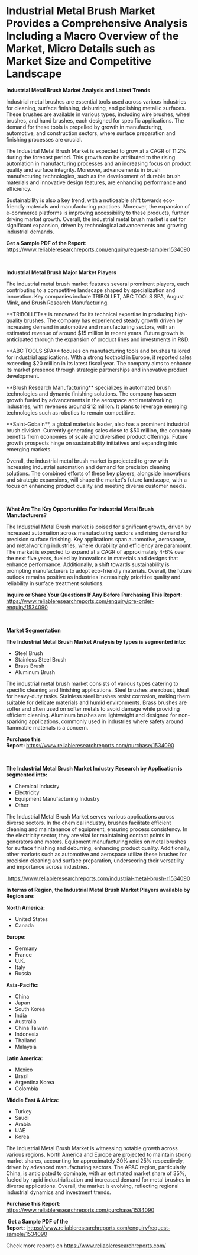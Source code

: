 <p><h1>Industrial Metal Brush Market Provides a Comprehensive Analysis Including a Macro Overview of the Market, Micro Details such as Market Size and Competitive Landscape</h1></p><p><strong>Industrial Metal Brush Market Analysis and Latest Trends</strong></p>
<p><p>Industrial metal brushes are essential tools used across various industries for cleaning, surface finishing, deburring, and polishing metallic surfaces. These brushes are available in various types, including wire brushes, wheel brushes, and hand brushes, each designed for specific applications. The demand for these tools is propelled by growth in manufacturing, automotive, and construction sectors, where surface preparation and finishing processes are crucial.</p><p>The Industrial Metal Brush Market is expected to grow at a CAGR of 11.2% during the forecast period. This growth can be attributed to the rising automation in manufacturing processes and an increasing focus on product quality and surface integrity. Moreover, advancements in brush manufacturing technologies, such as the development of durable brush materials and innovative design features, are enhancing performance and efficiency. </p><p>Sustainability is also a key trend, with a noticeable shift towards eco-friendly materials and manufacturing practices. Moreover, the expansion of e-commerce platforms is improving accessibility to these products, further driving market growth. Overall, the industrial metal brush market is set for significant expansion, driven by technological advancements and growing industrial demands.</p></p>
<p><strong>Get a Sample PDF of the Report:&nbsp;</strong> <a href="https://www.reliableresearchreports.com/enquiry/request-sample/1534090?utm_campaign=31&utm_medium=2&utm_source=Github&utm_content=ia&utm_term=27022025&utm_id=industrial-metal-brush">https://www.reliableresearchreports.com/enquiry/request-sample/1534090</a></p>
<p>&nbsp;</p>
<p><strong>Industrial Metal Brush Major Market Players</strong></p>
<p><p>The industrial metal brush market features several prominent players, each contributing to a competitive landscape shaped by specialization and innovation. Key companies include TRIBOLLET, ABC TOOLS SPA, August Mink, and Brush Research Manufacturing.</p><p>**TRIBOLLET** is renowned for its technical expertise in producing high-quality brushes. The company has experienced steady growth driven by increasing demand in automotive and manufacturing sectors, with an estimated revenue of around $15 million in recent years. Future growth is anticipated through the expansion of product lines and investments in R&D.</p><p>**ABC TOOLS SPA** focuses on manufacturing tools and brushes tailored for industrial applications. With a strong foothold in Europe, it reported sales exceeding $20 million in its latest fiscal year. The company aims to enhance its market presence through strategic partnerships and innovative product development.</p><p>**Brush Research Manufacturing** specializes in automated brush technologies and dynamic finishing solutions. The company has seen growth fueled by advancements in the aerospace and metalworking industries, with revenues around $12 million. It plans to leverage emerging technologies such as robotics to remain competitive.</p><p>**Saint-Gobain**, a global materials leader, also has a prominent industrial brush division. Currently generating sales close to $50 million, the company benefits from economies of scale and diversified product offerings. Future growth prospects hinge on sustainability initiatives and expanding into emerging markets.</p><p>Overall, the industrial metal brush market is projected to grow with increasing industrial automation and demand for precision cleaning solutions. The combined efforts of these key players, alongside innovations and strategic expansions, will shape the market's future landscape, with a focus on enhancing product quality and meeting diverse customer needs.</p></p>
<p>&nbsp;</p>
<p><strong>What Are The Key Opportunities For Industrial Metal Brush Manufacturers?</strong></p>
<p><p>The Industrial Metal Brush market is poised for significant growth, driven by increased automation across manufacturing sectors and rising demand for precision surface finishing. Key applications span automotive, aerospace, and metalworking industries, where durability and efficiency are paramount. The market is expected to expand at a CAGR of approximately 4-6% over the next five years, fueled by innovations in materials and designs that enhance performance. Additionally, a shift towards sustainability is prompting manufacturers to adopt eco-friendly materials. Overall, the future outlook remains positive as industries increasingly prioritize quality and reliability in surface treatment solutions.</p></p>
<p><strong>Inquire or Share Your Questions If Any Before Purchasing This Report:</strong> <a href="https://www.reliableresearchreports.com/enquiry/pre-order-enquiry/1534090?utm_campaign=31&utm_medium=2&utm_source=Github&utm_content=ia&utm_term=27022025&utm_id=industrial-metal-brush">https://www.reliableresearchreports.com/enquiry/pre-order-enquiry/1534090</a></p>
<p>&nbsp;</p>
<p><strong>Market Segmentation</strong></p>
<p><strong>The Industrial Metal Brush Market Analysis by types is segmented into:</strong></p>
<p><ul><li>Steel Brush</li><li>Stainless Steel Brush</li><li>Brass Brush</li><li>Aluminum Brush</li></ul></p>
<p><p>The industrial metal brush market consists of various types catering to specific cleaning and finishing applications. Steel brushes are robust, ideal for heavy-duty tasks. Stainless steel brushes resist corrosion, making them suitable for delicate materials and humid environments. Brass brushes are softer and often used on softer metals to avoid damage while providing efficient cleaning. Aluminum brushes are lightweight and designed for non-sparking applications, commonly used in industries where safety around flammable materials is a concern.</p></p>
<p><strong>Purchase this Report:&nbsp;</strong><a href="https://www.reliableresearchreports.com/purchase/1534090?utm_campaign=31&utm_medium=2&utm_source=Github&utm_content=ia&utm_term=27022025&utm_id=industrial-metal-brush">https://www.reliableresearchreports.com/purchase/1534090</a></p>
<p>&nbsp;</p>
<p><strong>The Industrial Metal Brush Market Industry Research by Application is segmented into:</strong></p>
<p><ul><li>Chemical Industry</li><li>Electricity</li><li>Equipment Manufacturing Industry</li><li>Other</li></ul></p>
<p><p>The Industrial Metal Brush Market serves various applications across diverse sectors. In the chemical industry, brushes facilitate efficient cleaning and maintenance of equipment, ensuring process consistency. In the electricity sector, they are vital for maintaining contact points in generators and motors. Equipment manufacturing relies on metal brushes for surface finishing and deburring, enhancing product quality. Additionally, other markets such as automotive and aerospace utilize these brushes for precision cleaning and surface preparation, underscoring their versatility and importance across industries.</p></p>
<p><a href="https://www.reliableresearchreports.com/industrial-metal-brush-r1534090?utm_campaign=31&utm_medium=2&utm_source=Github&utm_content=ia&utm_term=27022025&utm_id=industrial-metal-brush">&nbsp;https://www.reliableresearchreports.com/industrial-metal-brush-r1534090</a></p>
<p><strong>In terms of Region, the Industrial Metal Brush Market Players available by Region are:</strong></p>
<p>
    <p> <strong> North America: </strong>
        <ul>
            <li>United States</li>
            <li>Canada</li>
        </ul>
        </p> 
    <p> <strong> Europe: </strong>
        <ul>
            <li>Germany</li>
            <li>France</li>
            <li>U.K.</li>
            <li>Italy</li>
            <li>Russia</li>
        </ul>
        </p> 
    <p> <strong> Asia-Pacific: </strong>
        <ul>
            <li>China</li>
            <li>Japan</li>
            <li>South Korea</li>
            <li>India</li>
            <li>Australia</li>
            <li>China Taiwan</li>
            <li>Indonesia</li>
            <li>Thailand</li>
            <li>Malaysia</li>
        </ul>
        </p> 
    <p> <strong> Latin America: </strong>
        <ul>
            <li>Mexico</li>
            <li>Brazil</li>
            <li>Argentina Korea</li>
            <li>Colombia</li>
        </ul>
        </p> 
    <p> <strong> Middle East & Africa: </strong>
        <ul>
            <li>Turkey</li>
            <li>Saudi</li>
            <li>Arabia</li>
            <li>UAE</li>
            <li>Korea</li>
        </ul>
    </p>
    </p>
<p><p>The Industrial Metal Brush Market is witnessing notable growth across various regions. North America and Europe are projected to maintain strong market shares, accounting for approximately 30% and 25% respectively, driven by advanced manufacturing sectors. The APAC region, particularly China, is anticipated to dominate, with an estimated market share of 35%, fueled by rapid industrialization and increased demand for metal brushes in diverse applications. Overall, the market is evolving, reflecting regional industrial dynamics and investment trends.</p></p>
<p><strong>Purchase this Report: </strong><a href="https://www.reliableresearchreports.com/purchase/1534090?utm_campaign=31&utm_medium=2&utm_source=Github&utm_content=ia&utm_term=27022025&utm_id=industrial-metal-brush">https://www.reliableresearchreports.com/purchase/1534090</a></p>
<p>&nbsp;<strong>Get a Sample PDF of the Report:&nbsp;&nbsp;</strong><a href="https://www.reliableresearchreports.com/enquiry/request-sample/1534090?utm_campaign=31&utm_medium=2&utm_source=Github&utm_content=ia&utm_term=27022025&utm_id=industrial-metal-brush">https://www.reliableresearchreports.com/enquiry/request-sample/1534090</a></p>
<p><strong></strong></p>
<p>Check more reports on <a href="https://www.reliableresearchreports.com/?utm_campaign=31&utm_medium=2&utm_source=Github&utm_content=ia&utm_term=27022025&utm_id=industrial-metal-brush">https://www.reliableresearchreports.com/</a></p>